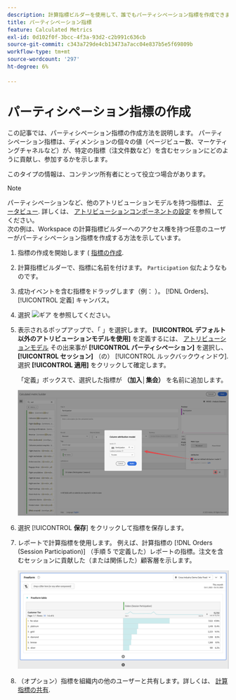 ```yaml
---
description: 計算指標ビルダーを使用して、誰でもパーティシペーション指標を作成できます。
title: パーティシペーション指標
feature: Calculated Metrics
exl-id: 0d102f0f-3bcc-4f3a-93d2-c2b991c636cb
source-git-commit: c343a729de4cb13473a7acc04e837b5e5f69809b
workflow-type: tm+mt
source-wordcount: '297'
ht-degree: 6%

---
```


# パーティシペーション指標の作成

この記事では、パーティシペーション指標の作成方法を説明します。 パーティシペーション指標は、ディメンションの個々の値（ページビュー数、マーケティングチャネルなど）が、特定の指標（注文件数など）を含むセッションにどのように貢献し、参加するかを示します。

このタイプの情報は、コンテンツ所有者にとって役立つ場合があります。

>[!NOTE]
>
>パーティシペーションなど、他のアトリビューションモデルを持つ指標は、 [データビュー](https://experienceleague.adobe.com/docs/analytics-platform/using/cja-dataviews/data-views.html?lang=ja). 詳しくは、 [アトリビューションコンポーネントの設定](../../../data-views/component-settings/attribution.md) を参照してください。<br/>次の例は、Workspace の計算指標ビルダーへのアクセス権を持つ任意のユーザーがパーティシペーション指標を作成する方法を示しています。


1. 指標の作成を開始します ( [指標の作成](/help/components/calc-metrics/cm-workflow/cm-build-metrics.md).
1. 計算指標ビルダーで、指標に名前を付けます。 `Participation` 似たようなものです。
1. 成功イベントを含む指標をドラッグします（例： ）。 [!DNL Orders]、 [!UICONTROL 定義] キャンバス。
1. 選択 ![ギア](https://spectrum.adobe.com/static/icons/workflow_18/Smock_Settings_18_N.svg) を参照してください。
1. 表示されるポップアップで、「 」を選択します。 **[!UICONTROL デフォルト以外のアトリビューションモデルを使用]** を定義するには、 [アトリビューションモデル](/help/components/calc-metrics/cm-workflow/m-metric-type-alloc.md) その出来事が **[!UICONTROL パーティシペーション]** を選択し、 **[!UICONTROL セッション]** （の） [!UICONTROL ルックバックウィンドウ]. 選択 **[!UICONTROL 適用]** をクリックして確定します。

   「定義」ボックスで、選択した指標が  **（加入│集会）** を名前に追加します。

   ![モデルとして選択されたパーティシペーションと、ルックバックウィンドウ用に選択されたセッションを示す列アトリビューションモデルポップアップ。](assets/participation-setup.png)



1. 選択 [!UICONTROL **保存**] をクリックして指標を保存します。
1. レポートで計算指標を使用します。 例えば、計算指標の [!DNL Orders (Session Participation)] （手順 5 で定義した）レポートの指標。注文を含むセッションに貢献した（または関係した）顧客層を示します。

   ![顧客層と注文を示すフリーフォームテーブル。](assets/participation-pages-customer-tier.png)

1. （オプション）指標を組織内の他のユーザーと共有します。詳しくは、 [計算指標の共有](/help/components/calc-metrics/cm-workflow/cm-sharing.md).

